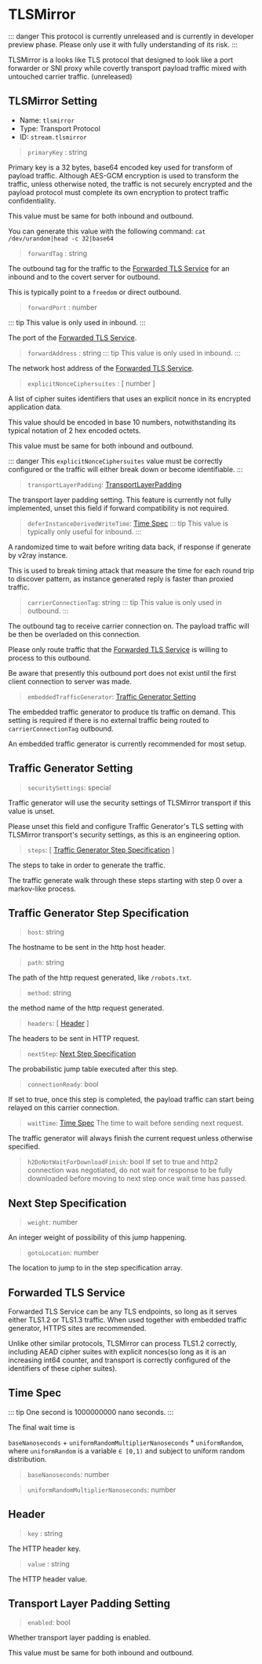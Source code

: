 # TLSMirror

::: danger
This protocol is currently unreleased and is currently in developer preview phase. Please only use it with fully understanding of its risk.
:::

TLSMirror is a looks like TLS protocol that designed to look like a port forwarder or SNI proxy while covertly transport payload traffic mixed with untouched carrier traffic. (unreleased)


## TLSMirror Setting

* Name: `tlsmirror`
* Type: Transport Protocol
* ID: `stream.tlsmirror`


> `primaryKey` : string

Primary key is a 32 bytes, base64 encoded key used for transform of payload traffic. 
Although AES-GCM encryption is used to transform the traffic, unless otherwise noted, 
the traffic is not securely encrypted and the payload protocol must complete its own
encryption to protect traffic confidentiality.

This value must be same for both inbound and outbound.

You can generate this value with the following command:
`cat /dev/urandom|head -c 32|base64`


> `forwardTag` : string

The outbound tag for the traffic to the [Forwarded TLS Service](#forwarded-tls-service) for an inbound and to the covert server for outbound.

This is typically point to a `freedom` or direct outbound.

> `forwardPort` : number

::: tip
This value is only used in inbound.
:::

The port of the [Forwarded TLS Service](#forwarded-tls-service).

> `forwardAddress` : string
::: tip
This value is only used in inbound.
:::

The network host address of the [Forwarded TLS Service](#forwarded-tls-service).

> `explicitNonceCiphersuites` : [ number ]

A list of cipher suites identifiers that uses an explicit nonce in its encrypted application data.

This value should be encoded in base 10 numbers, notwithstanding its typical notation of 2 hex encoded octets.

This value must be same for both inbound and outbound.

::: danger
This `explicitNonceCiphersuites` value must be correctly configured or the traffic will either break down or become identifiable.
:::

> `transportLayerPadding`: [TransportLayerPadding](#transport-layer-padding-setting)

The transport layer padding setting. This feature is currently not fully implemented, unset this field if forward compatibility is not required.  

> `deferInstanceDerivedWriteTime`: [Time Spec](#time-spec)
::: tip
This value is typically only useful for inbound.
:::

A randomized time to wait before writing data back, if response if generate by v2ray instance.

This is used to break timing attack that measure the time for each round trip to discover pattern, as instance generated reply is faster than proxied traffic.


> `carrierConnectionTag`: string
::: tip
This value is only used in outbound.
:::

The outbound tag to receive carrier connection on. The payload traffic will be then be overladed on this connection.

Please only route traffic that the [Forwarded TLS Service](#forwarded-tls-service) is willing to process to this outbound.

Be aware that presently this outbound port does not exist until the first client connection to server was made.

> `embeddedTrafficGenerator`: [Traffic Generator Setting](#traffic-generator-setting)

The embedded traffic generator to produce tls traffic on demand. This setting is required if there is no external traffic being routed to `carrierConnectionTag` outbound.

An embedded traffic generator is currently recommended for most setup.

## Traffic Generator Setting

> `securitySettings`: special

Traffic generator will use the security settings of TLSMirror transport if this value is unset.

Please unset this field and configure Traffic Generator's TLS setting with TLSMirror transport's security settings, as this is an engineering option.

> `steps`: [ [Traffic Generator Step Specification](#traffic-generator-step-specification) ]

The steps to take in order to generate the traffic.

The traffic generate walk through these steps starting with step 0 over a markov-like process.

## Traffic Generator Step Specification

> `host`: string

The hostname to be sent in the http host header.

> `path`: string

The path of the http request generated, like `/robots.txt`.

> `method`: string

the method name of the http request generated.

> `headers`: [ [Header](#header) ]

The headers to be sent in HTTP request. 

> `nextStep`: [Next Step Specification](#next-step-specification)

The probabilistic jump table executed after this step.

> `connectionReady`: bool

If set to true, once this step is completed, the payload traffic can start being relayed on this carrier connection.

> `waitTime`: [Time Spec](#time-spec)
The time to wait before sending next request.

The traffic generator will always finish the current request unless otherwise specified.

> `h2DoNotWaitForDownloadFinish`: bool
If set to true and http2 connection was negotiated, do not wait for response to be fully downloaded before moving to next step once wait time has passed.

## Next Step Specification

> `weight`: number

An integer weight of possibility of this jump happening.

> `gotoLocation`: number

The location to jump to in the step specification array.

## Forwarded TLS Service

Forwarded TLS Service can be any TLS endpoints, so long as it serves either TLS1.2 or TLS1.3 traffic. When used together with embedded traffic generator, HTTPS sites are recommended.

Unlike other similar protocols, TLSMirror can process TLS1.2 correctly, 
including AEAD cipher suites with explicit nonces(so long as it is an increasing int64 counter, 
and transport is correctly configured of the identifiers of these cipher suites).

## Time Spec

::: tip
One second is 1000000000 nano seconds.
:::

The final wait time is 

`baseNanoseconds` + `uniformRandomMultiplierNanoseconds` * `uniformRandom`,
where `uniformRandom` is a variable `∈ [0,1)` and subject to uniform random distribution.

> `baseNanoseconds`: number

> `uniformRandomMultiplierNanoseconds`: number

## Header

> `key` : string

The HTTP header key.

> `value` : string

The HTTP header value.

## Transport Layer Padding Setting

> `enabled`: bool

Whether transport layer padding is enabled.

This value must be same for both inbound and outbound.